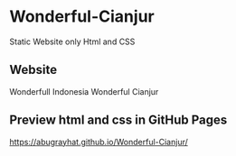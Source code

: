 # Wonderful-Cianjur

Static Website only Html and CSS

## Website

Wonderfull Indonesia Wonderful Cianjur

## Preview html and css in GitHub Pages

<a href="https://abugrayhat.github.io/Wonderful-Cianjur/" target="_blank">https://abugrayhat.github.io/Wonderful-Cianjur/</a>
